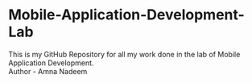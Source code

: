 # Mobile-Application-Development-Lab
This is my GitHub Repository for all my work done in the lab of Mobile Application Development.
<br>
Author - Amna Nadeem

